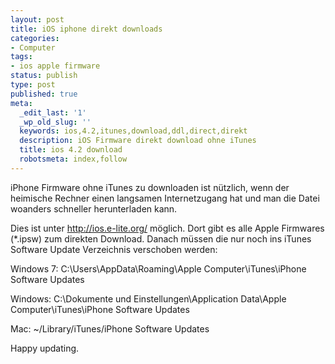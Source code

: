 ```yaml
---
layout: post
title: iOS iphone direkt downloads
categories:
- Computer
tags:
- ios apple firmware
status: publish
type: post
published: true
meta:
  _edit_last: '1'
  _wp_old_slug: ''
  keywords: ios,4.2,itunes,download,ddl,direct,direkt
  description: iOS Firmware direkt download ohne iTunes
  title: ios 4.2 download
  robotsmeta: index,follow
---
```

iPhone Firmware ohne iTunes zu downloaden ist nützlich, wenn der heimische Rechner einen langsamen Internetzugang hat und man die Datei woanders schneller herunterladen kann.

Dies ist unter <a href="http://ios.e-lite.org/">http://ios.e-lite.org/</a> möglich. Dort gibt es alle Apple Firmwares (*.ipsw) zum direkten Download. Danach müssen die nur noch ins iTunes Software Update Verzeichnis verschoben werden:

Windows 7:
C:\Users\AppData\Roaming\Apple Computer\iTunes\iPhone Software Updates

Windows:
C:\Dokumente und Einstellungen\Application Data\Apple Computer\iTunes\iPhone Software Updates

Mac:
~/Library/iTunes/iPhone Software Updates

Happy updating.
